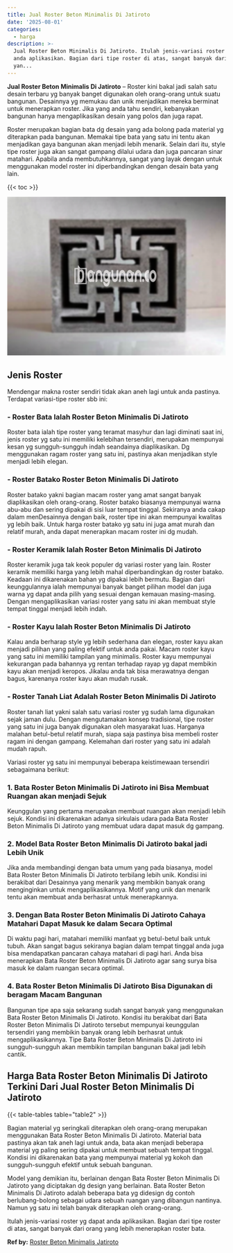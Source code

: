 ```yaml
---
title: Jual Roster Beton Minimalis Di Jatiroto
date: '2025-08-01'
categories:
  - harga
description: >-
  Jual Roster Beton Minimalis Di Jatiroto. Itulah jenis-variasi roster yg dapat
  anda aplikasikan. Bagian dari tipe roster di atas, sangat banyak dari orang
  yan...
---
```


**Jual Roster Beton Minimalis Di Jatiroto** – Roster kini bakal jadi salah satu desain terbaru yg banyak banget digunakan oleh orang-orang untuk suatu bangunan. Desainnya yg memukau dan unik menjadikan mereka berminat untuk menerapkan roster. Jika yang anda tahu sendiri, kebanyakan bangunan hanya mengaplikasikan desain yang polos dan juga rapat.

Roster merupakan bagian bata dg desain yang ada bolong pada material yg diterapkan pada bangunan. Memakai tipe bata yang satu ini tentu akan menjadikan gaya bangunan akan menjadi lebih menarik. Selain dari itu, style tipe roster juga akan sangat gampang dilalui udara dan juga pancaran sinar matahari. Apabila anda membutuhkannya, sangat yang layak dengan untuk menggunakan model roster ini diperbandingkan dengan desain bata yang lain.

{{< toc >}}

![Jual Roster Beton Minimalis Di Jatiroto](/images/bata-roster-minimalis-06.png)

## Jenis Roster

Mendengar makna roster sendiri tidak akan aneh lagi untuk anda pastinya. Terdapat variasi-tipe roster sbb ini:

### \- Roster Bata Ialah Roster Beton Minimalis Di Jatiroto

Roster bata ialah tipe roster yang teramat masyhur dan lagi diminati saat ini, jenis roster yg satu ini memiliki kelebihan tersendiri, merupakan mempunyai kesan yg sungguh-sungguh indah seandainya diaplikasikan. Dg menggunakan ragam roster yang satu ini, pastinya akan menjadikan style menjadi lebih elegan.

### \- Roster Batako Roster Beton Minimalis Di Jatiroto

Roster batako yakni bagian macam roster yang amat sangat banyak diaplikasikan oleh orang-orang. Roster batako biasanya mempunyai warna abu-abu dan sering dipakai di sisi luar tempat tinggal. Sekiranya anda cakap dalam menDesainnya dengan baik, roster tipe ini akan mempunyai kwalitas yg lebih baik. Untuk harga roster batako yg satu ini juga amat murah dan relatif murah, anda dapat menerapkan macam roster ini dg mudah.

### \- Roster Keramik Ialah Roster Beton Minimalis Di Jatiroto

Roster keramik juga tak keok populer dg variasi roster yang lain. Roster keramik memiliki harga yang lebih mahal diperbandingkan dg roster batako. Keadaan ini dikarenakan bahan yg dipakai lebih bermutu. Bagian dari keunggulannya ialah mempunyai banyak banget pilihan model dan juga warna yg dapat anda pilih yang sesuai dengan kemauan masing-masing. Dengan mengaplikasikan variasi roster yang satu ini akan membuat style tempat tinggal menjadi lebih indah.

### \- Roster Kayu Ialah Roster Beton Minimalis Di Jatiroto

Kalau anda berharap style yg lebih sederhana dan elegan, roster kayu akan menjadi pilihan yang paling efektif untuk anda pakai. Macam roster kayu yang satu ini memiliki tampilan yang minimalis. Roster kayu mempunyai kekurangan pada bahannya yg rentan terhadap rayap yg dapat membikin kayu akan menjadi keropos. Jikalau anda tak bisa merawatnya dengan bagus, karenanya roster kayu akan mudah rusak.

### \- Roster Tanah Liat Adalah Roster Beton Minimalis Di Jatiroto

Roster tanah liat yakni salah satu variasi roster yg sudah lama digunakan sejak jaman dulu. Dengan mengutamakan konsep tradisional, tipe roster yang satu ini juga banyak digunakan oleh masyarakat luas. Harganya malahan betul-betul relatif murah, siapa saja pastinya bisa membeli roster ragam ini dengan gampang. Kelemahan dari roster yang satu ini adalah mudah rapuh.

Variasi roster yg satu ini mempunyai beberapa keistimewaan tersendiri sebagaimana berikut:

### 1\. Bata Roster Beton Minimalis Di Jatiroto ini Bisa Membuat Ruangan akan menjadi Sejuk

Keunggulan yang pertama merupakan membuat ruangan akan menjadi lebih sejuk. Kondisi ini dikarenakan adanya sirkulais udara pada Bata Roster Beton Minimalis Di Jatiroto yang membuat udara dapat masuk dg gampang.

### 2\. Model Bata Roster Beton Minimalis Di Jatiroto bakal jadi Lebih Unik

Jika anda membandingi dengan bata umum yang pada biasanya, model Bata Roster Beton Minimalis Di Jatiroto terbilang lebih unik. Kondisi ini berakibat dari Desainnya yang menarik yang membikin banyak orang menginginkan untuk mengaplikasikannya. Motif yang unik dan menarik tentu akan membuat anda berhasrat untuk menerapkannya.

### 3\. Dengan Bata Roster Beton Minimalis Di Jatiroto Cahaya Matahari Dapat Masuk ke dalam Secara Optimal

Di waktu pagi hari, matahari memiliki manfaat yg betul-betul baik untuk tubuh. Akan sangat bagus sekiranya bagian dalam tempat tinggal anda juga bisa mendapatkan pancaran cahaya matahari di pagi hari. Anda bisa menerapkan Bata Roster Beton Minimalis Di Jatiroto agar sang surya bisa masuk ke dalam ruangan secara optimal.

### 4\. Bata Roster Beton Minimalis Di Jatiroto Bisa Digunakan di beragam Macam Bangunan

Bangunan tipe apa saja sekarang sudah sangat banyak yang menggunakan Bata Roster Beton Minimalis Di Jatiroto. Kondisi itu berakibat dari Bata Roster Beton Minimalis Di Jatiroto tersebut mempunyai keunggulan tersendiri yang membikin banyak orang lebih berhasrat untuk mengaplikasikannya. Tipe Bata Roster Beton Minimalis Di Jatiroto ini sungguh-sungguh akan membikin tampilan bangunan bakal jadi lebih cantik.

## Harga Bata Roster Beton Minimalis Di Jatiroto Terkini Dari Jual Roster Beton Minimalis Di Jatiroto

{{< table-tables table="table2" >}}

Bagian material yg seringkali diterapkan oleh orang-orang merupakan menggunakan Bata Roster Beton Minimalis Di Jatiroto. Material bata pastinya akan tak aneh lagi untuk anda, bata akan menjadi beberapa material yg paling sering dipakai untuk membuat sebuah tempat tinggal. Kondisi ini dikarenakan bata yang mempunyai material yg kokoh dan sungguh-sungguh efektif untuk sebuah bangunan.

Model yang demikian itu, berlainan dengan Bata Roster Beton Minimalis Di Jatiroto yang diciptakan dg design yang berlainan. Bata Roster Beton Minimalis Di Jatiroto adalah beberapa bata yg didesign dg contoh berlubang-bolong sebagai udara sebuah ruangan yang dibangun nantinya. Namun yg satu ini telah banyak diterapkan oleh orang-orang.

Itulah jenis-variasi roster yg dapat anda aplikasikan. Bagian dari tipe roster di atas, sangat banyak dari orang yang lebih menerapkan roster bata.

**Ref by:** [Roster Beton Minimalis Jatiroto](https://id.wikipedia.org/wiki/Roster)

